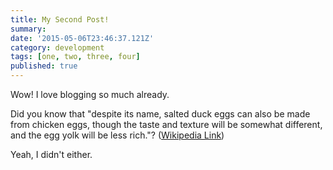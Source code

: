 ```yaml
---
title: My Second Post!
summary:
date: '2015-05-06T23:46:37.121Z'
category: development
tags: [one, two, three, four]
published: true
---
```


Wow! I love blogging so much already.

Did you know that "despite its name, salted duck eggs can also be made from
chicken eggs, though the taste and texture will be somewhat different, and the
egg yolk will be less rich."?
([Wikipedia Link](http://en.wikipedia.org/wiki/Salted_duck_egg))

Yeah, I didn't either.
